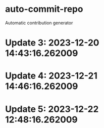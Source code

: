 # auto-commit-repo

Automatic contribution generator

# Update 3: 2023-12-20 14:43:16.262009

# Update 4: 2023-12-21 14:46:16.262009

# Update 5: 2023-12-22 12:48:16.262009
